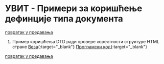 # УВИТ - Примери за коришћење дефинције типа документа

[повратак у предавања](../../README.md)

1. Пример коришћења DTD ради провере коректности структуре HTML стране [Веза](primer-01-provera-korektnosti-preko-dtd.html){:target="_blank"}  [Програмски код](https://github.com/MatfUVIT/UVIT/tree/master/predavanja/primeri-sgml-dtd-xml){:target="_blank"}

[повратак у предавања](../../README.md)  
